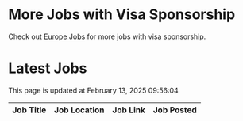 # More Jobs with Visa Sponsorship

Check out [Europe Jobs](https://github.com/sureshparimi/europejobs#latest-jobs) for more jobs with visa sponsorship.

# Latest Jobs

This page is updated at February 13, 2025 09:56:04

| Job Title | Job Location | Job Link | Job Posted |
| --- | --- | --- | --- |
